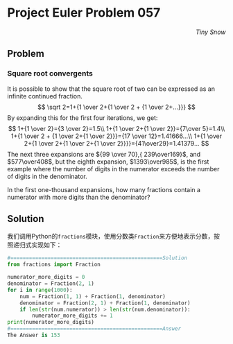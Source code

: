 # Project Euler	Problem 057

<p align="right"><i>Tiny Snow</i></p>



## Problem

### Square root convergents

It is possible to show that the square root of two can be expressed as an infinite continued fraction.
$$
\sqrt 2=1+{1 \over 2+{1 \over 2 + {1 \over 2+…}}}
$$
By expanding this for the first four iterations, we get:
$$
1+{1 \over 2}={3 \over 2}=1.5\\
1+{1 \over 2+{1 \over 2}}={7\over 5}=1.4\\
1+{1 \over 2 + {1 \over 2+{1 \over 2}}}={17 \over 12}=1.41666…\\
1+{1 \over 2+{1 \over 2+{1 \over 2+{1 \over 2}}}}={41\over29}=1.41379…
$$
The next three expansions are ${99 \over 70},{ 239\over169}$, and $577\over408$, but the eighth expansion, $1393\over985$, is the first example where the number of digits in the numerator exceeds the number of digits in the denominator.

In the first one-thousand expansions, how many fractions contain a numerator with more digits than the denominator?



## Solution

我们调用Python的`fractions`模块，使用分数类`Fraction`来方便地表示分数，按照递归式实现如下：

```python
#=================================================Solution
from fractions import Fraction

numerator_more_digits = 0
denominator = Fraction(2, 1)
for i in range(1000):
    num = Fraction(1, 1) + Fraction(1, denominator)
    denominator = Fraction(2, 1) + Fraction(1, denominator)
    if len(str(num.numerator)) > len(str(num.denominator)):
        numerator_more_digits += 1
print(numerator_more_digits)
#=================================================Answer
The Answer is 153
```

